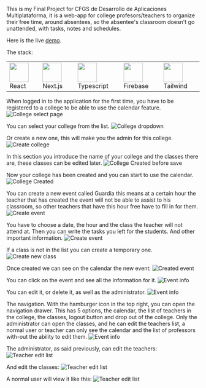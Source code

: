 This is my Final Project for CFGS de Desarrollo de Aplicaciones Multiplataforma, it is a web-app for college profesors/teachers to organize their free time, around absentees, so the absentee's classroom doesn't go unattended, with tasks, notes and schedules.

Here is the live [demo](https://guardias-edu.vercel.app/).

The stack:
<table>
    <tr>
      <td>
          <img width="50" src="https://cdn.jsdelivr.net/gh/devicons/devicon/icons/react/react-original-wordmark.svg" />
          React
      </td>
      <td>
        <img width="50" src="https://cdn.jsdelivr.net/gh/devicons/devicon/icons/nextjs/nextjs-original.svg" />
        Next.js
      </td>
      <td>
        <img width="50" src="https://cdn.jsdelivr.net/gh/devicons/devicon/icons/typescript/typescript-original.svg" />
        Typescript
      </td>
      <td>
        <img width="50" src="https://cdn.jsdelivr.net/gh/devicons/devicon/icons/firebase/firebase-plain-wordmark.svg" />
        Firebase
      </td>
      <td>
        <img width="50" src="https://cdn.jsdelivr.net/gh/devicons/devicon/icons/tailwindcss/tailwindcss-plain.svg" />
        Tailwind
      </td>
    </tr>
</table>


When logged in to the application for the first time, you have to be registered to a college to be able to use the calendar feature.
![College select page](https://github.com/daninfocus/Guardias-EDU/blob/main/readme-images/1.png?raw=true)

You can select your college from the list.
![College dropdown](https://github.com/daninfocus/Guardias-EDU/blob/main/readme-images/2.png?raw=true)

Or create a new one, this will make you the admin for this college.
![Create college](https://github.com/daninfocus/Guardias-EDU/blob/main/readme-images/3.png?raw=true)

In this section you introduce the name of your college and the classes there are, these classes can be edited later.
![College Created before save](https://github.com/daninfocus/Guardias-EDU/blob/main/readme-images/4.png?raw=true)

Now your college has been created and you can start to use the calendar.
![College Created](https://github.com/daninfocus/Guardias-EDU/blob/main/readme-images/5.png?raw=true)

You can create a new event called Guardia this means at a certain hour the teacher that has created the event will not be able to assist to his classroom, so other teachers that have this hour free have to fill in for them.
![Create event](https://github.com/daninfocus/Guardias-EDU/blob/main/readme-images/6.png?raw=true)

You have to choose a date, the hour and the class the teacher will not attend at.
Then you can write the tasks you left for the students. And other important information.
![Create event](https://github.com/daninfocus/Guardias-EDU/blob/main/readme-images/7.png?raw=true)

If a class is not in the list you can create a temporary one.
![Create new class](https://github.com/daninfocus/Guardias-EDU/blob/main/readme-images/11.png?raw=true)

Once created we can see on the calendar the new event:
![Created event](https://github.com/daninfocus/Guardias-EDU/blob/main/readme-images/8.png?raw=true)

You can click on the event and see all the information for it.
![Event info](https://github.com/daninfocus/Guardias-EDU/blob/main/readme-images/9.png?raw=true)

You can edit it, or delete it, as well as the administrator.
![Event info](https://github.com/daninfocus/Guardias-EDU/blob/main/readme-images/14.png?raw=true)

The navigation.
With the hamburger icon in the top right, you can open the navigation drawer.
This has 5 options, the calendar, the list of teachers in the college, the classes, logout button and drop out of the college.
Only the administrator can open the classes, and he can edit the teachers list, a normal user or teacher can only see the calendar and the list of professors with-out the ability to edit them.
![Event info](https://github.com/daninfocus/Guardias-EDU/blob/main/readme-images/10.jpg?raw=true)


The administrator, as said previously, can edit the teachers:
![Teacher edit list](https://github.com/daninfocus/Guardias-EDU/blob/main/readme-images/13.jpg?raw=true)

And edit the classes:
![Teacher edit list](https://github.com/daninfocus/Guardias-EDU/blob/main/readme-images/15.png?raw=true)

A normal user will view it like this:
![Teacher edit list](https://github.com/daninfocus/Guardias-EDU/blob/main/readme-images/12.png?raw=true)
